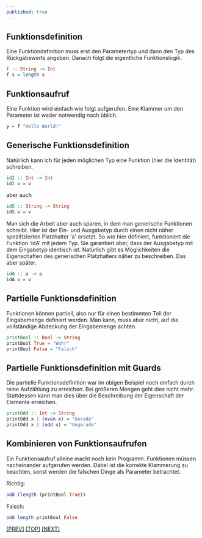 ```yaml
---
published: true
---
```


Funktionsdefinition
-----------------------

Eine Funktiondefinition muss erst den Parametertyp und dann den Typ des Rückgabewerts angeben. Danach folgt die eigentliche Funktionslogik.

```haskell
f :: String -> Int
f s = length s
```

Funktionsaufruf
------------------
  
Eine Funktion wird einfach wie folgt aufgerufen. Eine Klammer um den Parameter ist weder notwendig noch üblich.

```haskell
y = f "Hello World!"
```      


Generische Funktionsdefinition
---------------------------------

Natürlich kann ich für jeden möglichen Typ eine Funktion (hier die Identität) schreiben.

```haskell
idI :: Int -> Int
idI v = v
```
  
aber auch

```haskell
idS :: String -> String
idS v = v
```

Man sich die Arbeit aber auch sparen, in dem man generische Funktionen schreibt. Hier ist der Ein- und Ausgabetyp durch einen nicht näher spezifizierten Platzhalter 'a' ersetzt. So wie hier definiert, funktioniert die Funktion 'idA' mit jedem Typ. Sie garantiert aber, dass der Ausgabetyp mit dem Eingabetyp identisch ist. Natürlich gibt es Möglichkeiten die Eigenschaften des generischen Platzhalters näher zu beschreiben. Das aber später.

```haskell
idA :: a -> a
idA v = v
``` 
  
  
Partielle Funktionsdefinition
--------------------------------

Funktionen können partiell, also nur für einen bestimmten Teil der Eingabemenge definiert werden. Man kann, muss aber nicht, auf die vollständige Abdeckung der Eingabemenge achten.

```haskell
printBool :: Bool -> String
printBool True = "Wahr"
printBool False = "Falsch"
```   


Partielle Funktionsdefinition mit Guards
-------------------------------------------

Die partielle Funktionsdefinition war im obigen Beispiel noch einfach durch reine Aufzählung zu erreichen. Bei größeren Mengen geht dies nicht mehr. Stattdessen kann man dies über die Beschreibung der Eigenschaft der Elemente erreichen.

```haskell
printOdd :: Int -> String
printOdd x | (even x) = "Gerade"
printOdd x | (odd x) = "Ungerade"
```


Kombinieren von Funktionsaufrufen
------------------------------------

Ein Funktionsaufruf alleine macht noch kein Programm. Funktionen müssen nacheinander aufgerufen werden. Dabei ist die korrekte Klammerung zu beachten, sonst werden die falschen Dinge als Parameter betrachtet.

Richtig:
```haskell
odd (length (printBool True))
```

Falsch:
```haskell
odd length printBool False
```

[[PREV]](/haskell/fp-vs-oo) [[TOP]](/haskell/Preface) [[NEXT]](/haskell/Datentypen)
